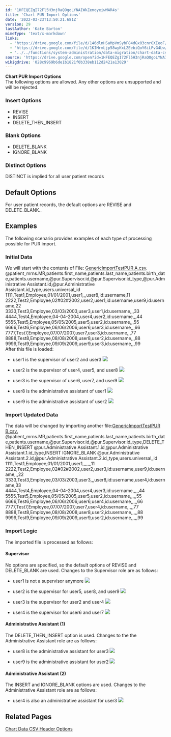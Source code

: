 ```yaml
---
id: '1HFEQEZgI72Fl5H3njRaQOgoLYNAIWkZenoyeiwMAR4s'
title: 'Chart PUR Import Options'
date: '2022-03-23T13:50:21.681Z'
version: 29
lastAuthor: 'Kate Barton'
mimeType: 'text/x-markdown'
links:
  - 'https://drive.google.com/file/d/146dlnHSaMpVmSybF84dGx03cnrOXIeoF/view?usp=sharing'
  - 'https://drive.google.com/file/d/1KIMrmLjp58wyKxLZEebiQoY6iLPvG4Lw/view?usp=sharing'
  - '../../functions/system-administration/data-migration/chart-data-csv-header-options.md'
source: 'https://drive.google.com/open?id=1HFEQEZgI72Fl5H3njRaQOgoLYNAIWkZenoyeiwMAR4s'
wikigdrive: '028c9969b6de1b1821f0b338eb112d2421a13029'
---
```

**Chart PUR Import Options**  
The following options are allowed. Any other options are unsupported and will be rejected.

### Insert Options


* REVISE
* INSERT
* DELETE_THEN_INSERT


### Blank Options


* DELETE_BLANK
* IGNORE_BLANK


### Distinct Options

DISTINCT is implied for all user patient records

## Default Options

For user patient records, the default options are REVISE and DELETE_BLANK..

## Examples

The following scenario provides examples of each type of processing possible for PUR import.

### Initial Data

We will start with the contents of File: [GenericImportTestPUR A.csv](https://drive.google.com/file/d/146dlnHSaMpVmSybF84dGx03cnrOXIeoF/view?usp=sharing).  
@patient_mrns.MR,patients.first_name,patients.last_name,patients.birth_date,patients.username,@pur.Supervisor.id,@pur.Supervisor.id_type,@pur.Administrative Assistant.id,@pur.Administrative Assistant.id_type,users.universal_id  
1111,Test1,Employee,01/01/2001,user1,,,user8,id:username,11  
2222,Test2,Employee,02#02#2002,user2,user1,id:username,user9,id:username,22  
3333,Test3,Employee,03/03/2003,user3,user1,id:username,,,33  
4444,Test4,Employee,04-04-2004,user4,user2,id:username,,,44  
5555,Test5,Employee,05/05/2005,user5,user2,id:username,,,55  
6666,Test6,Employee,06/06/2006,user6,user3,id:username,,,66  
7777,Test7,Employee,07/07/2007,user7,user3,id:username,,,77  
8888,Test8,Employee,08/08/2008,user8,user2,id:username,,,88  
9999,Test9,Employee,09/09/2009,user9,user3,id:username,,,99  
After this file is loaded:

* user1 is the supervisor of user2 and user3 ![](../chart-pur-import-options.assets/3171c8e3ee59304f67f6e60829e359df.png)

* user2 is the supervisor of user4, user5, and user8 ![](../chart-pur-import-options.assets/6ae80f3bfdf8f898f1c2427784b1a093.png)

* user3 is the supervisor of user6, user7, and user9 ![](../chart-pur-import-options.assets/a49e45814858557f3a79bdc91302175d.png)

* user8 is the administrative assistant of user1 ![](../chart-pur-import-options.assets/09809a31ce8f0500ecb02a1a6c1283d3.png)

* user9 is the administrative assistant of user2 ![](../chart-pur-import-options.assets/5398c38fd1685657853f78a41c301520.png)


### Import Updated Data

The data will be changed by importing another file:[GenericImportTestPUR B.csv.](https://drive.google.com/file/d/1KIMrmLjp58wyKxLZEebiQoY6iLPvG4Lw/view?usp=sharing)  
@patient_mrns.MR,patients.first_name,patients.last_name,patients.birth_date,patients.username,@pur.Supervisor.id,@pur.Supervisor.id_type,DELETE_THEN_INSERT @pur.Administrative Assistant.1.id,@pur.Administrative Assistant.1.id_type,INSERT IGNORE_BLANK @pur.Administrative Assistant.2.id,@pur.Administrative Assistant.2.id_type,users.universal_id  
1111,Test1,Employee,01/01/2001,user1,,,,,,,11  
2222,Test2,Employee,02#02#2002,user2,user3,id:username,user9,id:username,,,22  
3333,Test3,Employee,03/03/2003,user3,,,user8,id:username,user4,id:username,33  
4444,Test4,Employee,04-04-2004,user4,user3,id:username,,,,,44  
5555,Test5,Employee,05/05/2005,user5,user2,id:username,,,,,55  
6666,Test6,Employee,06/06/2006,user6,user4,id:username,,,,,66  
7777,Test7,Employee,07/07/2007,user7,user4,id:username,,,,,77  
8888,Test8,Employee,08/08/2008,user8,user2,id:username,,,,,88  
9999,Test9,Employee,09/09/2009,user9,user2,id:username,,,,,99

### Import Logic

The imported file is processed as follows:

#### Supervisor

No options are specified, so the default options of REVISE and DELETE_BLANK are used. Changes to the Supervisor role are as follows:

* user1 is not a supervisor anymore ![](../chart-pur-import-options.assets/6989e90e60202162e8aa026477d17342.png)

* user2 is the supervisor for user5, user8, and user9 ![](../chart-pur-import-options.assets/add60e64ec554dc53b46da036a5f1c74.png)

* user3 is the supervisor for user2 and user4 ![](../chart-pur-import-options.assets/475dd523b3e202bee3df41e59107a10e.png)

* user4 is the supervisor for user6 and user7 ![](../chart-pur-import-options.assets/3d4b256b35e3b53c8ef0dc441f454628.png)


#### Administrative Assistant (1)

The DELETE_THEN_INSERT option is used. Changes to the the Administrative Assistant role are as follows:

* user8 is the administrative assistant for user3 ![](../chart-pur-import-options.assets/ee8c950d8467cef921b10800df9d76da.png)

* user9 is the administrative assistant for user2 ![](../chart-pur-import-options.assets/344fbdc63dcd779463a55bc14edfeedc.png)


#### Administrative Assistant (2)

The INSERT and IGNORE_BLANK options are used. Changes to the Administrative Assistant role are as follows:

* user4 is also an administrative assistant for user3 ![](../chart-pur-import-options.assets/76a89d073e58371717549e913ef8864a.png)


## Related Pages

[Chart Data CSV Header Options](../../functions/system-administration/data-migration/chart-data-csv-header-options.md)

